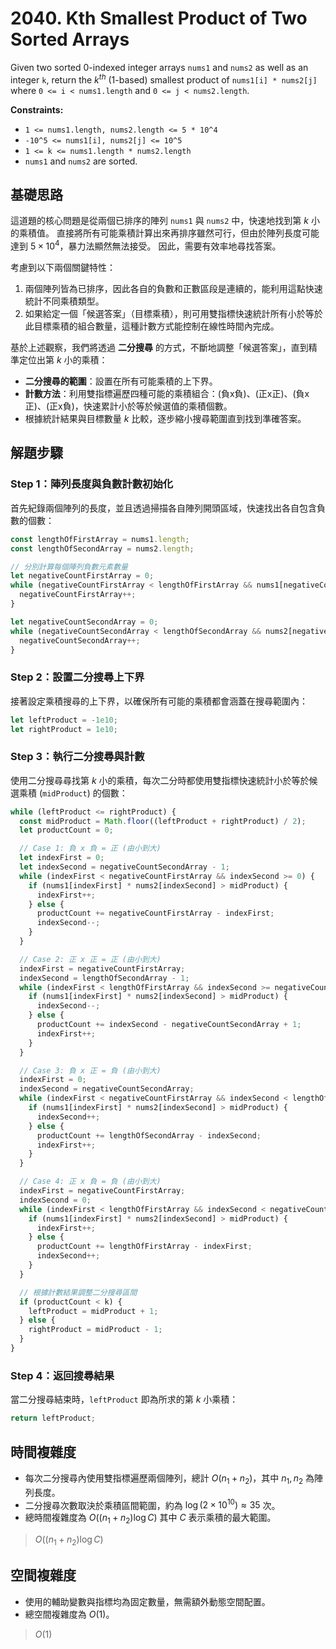 # 2040. Kth Smallest Product of Two Sorted Arrays

Given two sorted 0-indexed integer arrays `nums1` and `nums2` as well as an integer `k`, 
return the $k^{th}$ (1-based) smallest product of `nums1[i] * nums2[j]` where `0 <= i < nums1.length` and `0 <= j < nums2.length`.

**Constraints:**

- `1 <= nums1.length, nums2.length <= 5 * 10^4`
- `-10^5 <= nums1[i], nums2[j] <= 10^5`
- `1 <= k <= nums1.length * nums2.length`
- `nums1` and `nums2` are sorted.

## 基礎思路

這道題的核心問題是從兩個已排序的陣列 `nums1` 與 `nums2` 中，快速地找到第 $k$ 小的乘積值。
直接將所有可能乘積計算出來再排序雖然可行，但由於陣列長度可能達到 $5\times10^4$，暴力法顯然無法接受。
因此，需要有效率地尋找答案。

考慮到以下兩個關鍵特性：

1. 兩個陣列皆為已排序，因此各自的負數和正數區段是連續的，能利用這點快速統計不同乘積類型。
2. 如果給定一個「候選答案」（目標乘積），則可用雙指標快速統計所有小於等於此目標乘積的組合數量，這種計數方式能控制在線性時間內完成。

基於上述觀察，我們將透過 **二分搜尋** 的方式，不斷地調整「候選答案」，直到精準定位出第 $k$ 小的乘積：

- **二分搜尋的範圍**：設置在所有可能乘積的上下界。
- **計數方法**：利用雙指標遍歷四種可能的乘積組合：(負x負)、(正x正)、(負x正)、(正x負)，快速累計小於等於候選值的乘積個數。
- 根據統計結果與目標數量 $k$ 比較，逐步縮小搜尋範圍直到找到準確答案。

## 解題步驟

### Step 1：陣列長度與負數計數初始化

首先紀錄兩個陣列的長度，並且透過掃描各自陣列開頭區域，快速找出各自包含負數的個數：

```typescript
const lengthOfFirstArray = nums1.length;
const lengthOfSecondArray = nums2.length;

// 分別計算每個陣列負數元素數量
let negativeCountFirstArray = 0;
while (negativeCountFirstArray < lengthOfFirstArray && nums1[negativeCountFirstArray] < 0) {
  negativeCountFirstArray++;
}

let negativeCountSecondArray = 0;
while (negativeCountSecondArray < lengthOfSecondArray && nums2[negativeCountSecondArray] < 0) {
  negativeCountSecondArray++;
}
```

### Step 2：設置二分搜尋上下界

接著設定乘積搜尋的上下界，以確保所有可能的乘積都會涵蓋在搜尋範圍內：

```typescript
let leftProduct = -1e10;
let rightProduct = 1e10;
```

### Step 3：執行二分搜尋與計數

使用二分搜尋尋找第 $k$ 小的乘積，每次二分時都使用雙指標快速統計小於等於候選乘積 (`midProduct`) 的個數：

```typescript
while (leftProduct <= rightProduct) {
  const midProduct = Math.floor((leftProduct + rightProduct) / 2);
  let productCount = 0;

  // Case 1: 負 x 負 = 正 (由小到大)
  let indexFirst = 0;
  let indexSecond = negativeCountSecondArray - 1;
  while (indexFirst < negativeCountFirstArray && indexSecond >= 0) {
    if (nums1[indexFirst] * nums2[indexSecond] > midProduct) {
      indexFirst++;
    } else {
      productCount += negativeCountFirstArray - indexFirst;
      indexSecond--;
    }
  }

  // Case 2: 正 x 正 = 正 (由小到大)
  indexFirst = negativeCountFirstArray;
  indexSecond = lengthOfSecondArray - 1;
  while (indexFirst < lengthOfFirstArray && indexSecond >= negativeCountSecondArray) {
    if (nums1[indexFirst] * nums2[indexSecond] > midProduct) {
      indexSecond--;
    } else {
      productCount += indexSecond - negativeCountSecondArray + 1;
      indexFirst++;
    }
  }

  // Case 3: 負 x 正 = 負 (由小到大)
  indexFirst = 0;
  indexSecond = negativeCountSecondArray;
  while (indexFirst < negativeCountFirstArray && indexSecond < lengthOfSecondArray) {
    if (nums1[indexFirst] * nums2[indexSecond] > midProduct) {
      indexSecond++;
    } else {
      productCount += lengthOfSecondArray - indexSecond;
      indexFirst++;
    }
  }

  // Case 4: 正 x 負 = 負 (由小到大)
  indexFirst = negativeCountFirstArray;
  indexSecond = 0;
  while (indexFirst < lengthOfFirstArray && indexSecond < negativeCountSecondArray) {
    if (nums1[indexFirst] * nums2[indexSecond] > midProduct) {
      indexFirst++;
    } else {
      productCount += lengthOfFirstArray - indexFirst;
      indexSecond++;
    }
  }

  // 根據計數結果調整二分搜尋區間
  if (productCount < k) {
    leftProduct = midProduct + 1;
  } else {
    rightProduct = midProduct - 1;
  }
}
```

### Step 4：返回搜尋結果

當二分搜尋結束時，`leftProduct` 即為所求的第 $k$ 小乘積：

```typescript
return leftProduct;
```

## 時間複雜度

- 每次二分搜尋內使用雙指標遍歷兩個陣列，總計 $O(n_1 + n_2)$，其中 $n_1, n_2$ 為陣列長度。
- 二分搜尋次數取決於乘積區間範圍，約為 $\log(2\times10^{10})\approx35$ 次。
- 總時間複雜度為 $O((n_1 + n_2)\log C)$ 其中 $C$ 表示乘積的最大範圍。

> $O((n_1 + n_2)\log C)$

## 空間複雜度

- 使用的輔助變數與指標均為固定數量，無需額外動態空間配置。
- 總空間複雜度為 $O(1)$。

> $O(1)$
